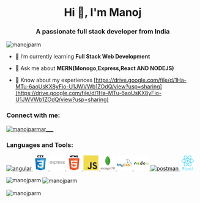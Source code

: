 <h1 align="center">Hi 👋, I'm Manoj</h1>
<h3 align="center">A passionate full stack developer from India</h3>

<p align="left"> <img src="https://komarev.com/ghpvc/?username=manojparm&label=Profile%20views&color=0e75b6&style=flat" alt="manojparm" /> </p>

- 🌱 I’m currently learning **Full Stack Web Development**

- 💬 Ask me about **MERN(Monogo,Express,React AND NODEJS)**

- 📄 Know about my experiences [https://drive.google.com/file/d/1Ha-MTu-6aoUsKX8yFio-U1JWVWb1ZOdQ/view?usp=sharing](https://drive.google.com/file/d/1Ha-MTu-6aoUsKX8yFio-U1JWVWb1ZOdQ/view?usp=sharing)

<h3 align="left">Connect with me:</h3>
<p align="left">
<a href="https://instagram.com/manojparmar___" target="blank"><img align="center" src="https://raw.githubusercontent.com/rahuldkjain/github-profile-readme-generator/master/src/images/icons/Social/instagram.svg" alt="manojparmar___" height="30" width="40" /></a>
</p>

<h3 align="left">Languages and Tools:</h3>
<p align="left"> <a href="https://angular.io" target="_blank" rel="noreferrer"> <img src="https://angular.io/assets/images/logos/angular/angular.svg" alt="angular" width="40" height="40"/> </a> <a href="https://www.w3schools.com/css/" target="_blank" rel="noreferrer"> <img src="https://raw.githubusercontent.com/devicons/devicon/master/icons/css3/css3-original-wordmark.svg" alt="css3" width="40" height="40"/> </a> <a href="https://expressjs.com" target="_blank" rel="noreferrer"> <img src="https://raw.githubusercontent.com/devicons/devicon/master/icons/express/express-original-wordmark.svg" alt="express" width="40" height="40"/> </a> <a href="https://www.w3.org/html/" target="_blank" rel="noreferrer"> <img src="https://raw.githubusercontent.com/devicons/devicon/master/icons/html5/html5-original-wordmark.svg" alt="html5" width="40" height="40"/> </a> <a href="https://developer.mozilla.org/en-US/docs/Web/JavaScript" target="_blank" rel="noreferrer"> <img src="https://raw.githubusercontent.com/devicons/devicon/master/icons/javascript/javascript-original.svg" alt="javascript" width="40" height="40"/> </a> <a href="https://www.mongodb.com/" target="_blank" rel="noreferrer"> <img src="https://raw.githubusercontent.com/devicons/devicon/master/icons/mongodb/mongodb-original-wordmark.svg" alt="mongodb" width="40" height="40"/> </a> <a href="https://www.mysql.com/" target="_blank" rel="noreferrer"> <img src="https://raw.githubusercontent.com/devicons/devicon/master/icons/mysql/mysql-original-wordmark.svg" alt="mysql" width="40" height="40"/> </a> <a href="https://nodejs.org" target="_blank" rel="noreferrer"> <img src="https://raw.githubusercontent.com/devicons/devicon/master/icons/nodejs/nodejs-original-wordmark.svg" alt="nodejs" width="40" height="40"/> </a> <a href="https://postman.com" target="_blank" rel="noreferrer"> <img src="https://www.vectorlogo.zone/logos/getpostman/getpostman-icon.svg" alt="postman" width="40" height="40"/> </a> <a href="https://reactjs.org/" target="_blank" rel="noreferrer"> <img src="https://raw.githubusercontent.com/devicons/devicon/master/icons/react/react-original-wordmark.svg" alt="react" width="40" height="40"/> </a> </p>

<p><img align="left" src="https://github-readme-stats.vercel.app/api/top-langs?username=manojparm&show_icons=true&locale=en&layout=compact" alt="manojparm" /></p>

<p>&nbsp;<img align="center" src="https://github-readme-stats.vercel.app/api?username=manojparm&show_icons=true&locale=en" alt="manojparm" /></p>

<p><img align="center" src="https://github-readme-streak-stats.herokuapp.com/?user=manojparm&" alt="manojparm" /></p>
